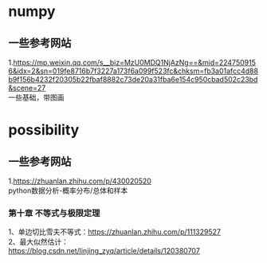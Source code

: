 # numpy
## 一些参考网站
1.https://mp.weixin.qq.com/s__biz=MzU0MDQ1NjAzNg==&mid=2247509156&idx=2&sn=019fe8716b7f3227a173f6a099f523fc&chksm=fb3a01afcc4d88b9f156b4232f20305b22fbaf8882c73de20a31fba6e154c950cbad502c23bd&scene=27  
一些基础，带图画
# possibility
## 一些参考网站
1.https://zhuanlan.zhihu.com/p/430020520  
python数据分析-概率分布/总体和样本


### 第十章 不等式与极限定理
1、单边切比雪夫不等式：https://zhuanlan.zhihu.com/p/111329527  
2、最大似然估计：https://blog.csdn.net/linjing_zyq/article/details/120380707
